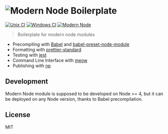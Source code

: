 # ![Modern Node Boilerplate](http://i.imgur.com/PqQAqwO.png)

[![Unix CI](https://img.shields.io/travis/sheerun/modern-node/master.svg)](https://travis-ci.org/sheerun/modern-node)
[![Windows CI](https://img.shields.io/appveyor/ci/sheerun/modern-node/master.svg)](https://ci.appveyor.com/project/sheerun/modern-node)
[![Modern Node](https://img.shields.io/badge/modern-node-9BB48F.svg)](https://github.com/sheerun/modern-node)

> Boilerplate for modern node modules

- Precompiling with [Babel](https://babeljs.io/) and [babel-preset-node-module](https://www.npmjs.com/package/babel-preset-node-module)
- Formatting with [prettier-standard](https://github.com/sheerun/prettier-standard)
- Testing with [jest](https://facebook.github.io/jest/)
- Command Line Interface with [meow](https://github.com/sindresorhus/meow)
- Publishing with [np](https://github.com/sindresorhus/np)

## Development

Modern Node module is supposed to be developed on Node >= 4, but it can be deployed on any Node version, thanks to Babel precompilation.

## License

MIT
